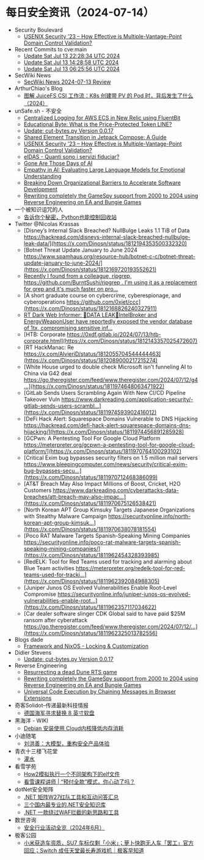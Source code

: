 # 每日安全资讯（2024-07-14）

- Security Boulevard
  - [USENIX Security ’23 – How Effective is Multiple-Vantage-Point Domain Control Validation?](https://securityboulevard.com/2024/07/usenix-security-23-how-effective-is-multiple-vantage-point-domain-control-validation/)
- Recent Commits to cve:main
  - [Update Sat Jul 13 22:28:34 UTC 2024](https://github.com/trickest/cve/commit/9f9853e723b967e5f0c1567de6f20aac72a122d7)
  - [Update Sat Jul 13 14:28:58 UTC 2024](https://github.com/trickest/cve/commit/2ebf1eac2c8c325f0e1d755f48efeb29ae41e17d)
  - [Update Sat Jul 13 06:25:56 UTC 2024](https://github.com/trickest/cve/commit/136bbb2b7b2ca62cc35ddd96430dbc0ccf7d62c8)
- SecWiki News
  - [SecWiki News 2024-07-13 Review](http://www.sec-wiki.com/?2024-07-13)
- ArthurChiao's Blog
  - [图解 JuiceFS CSI 工作流：K8s 创建带 PV 的 Pod 时，背后发生了什么（2024）](https://arthurchiao.github.io/blog/k8s-juicefs-csi-workflow-zh/)
- unSafe.sh - 不安全
  - [Centralized Logging for AWS ECS in New Relic using FluentBit](https://buaq.net/go-250430.html)
  - [Educational Byte: What is the Price-Protected Token LINE?](https://buaq.net/go-250431.html)
  - [Update: cut-bytes.py Version 0.0.17](https://buaq.net/go-250425.html)
  - [Shared Element Transition in Jetpack Compose: A Guide](https://buaq.net/go-250432.html)
  - [USENIX Security ’23 – How Effective is Multiple-Vantage-Point Domain Control Validation?](https://buaq.net/go-250437.html)
  - [eIDAS - Quanti sono i servizi fiduciar?](https://buaq.net/go-250424.html)
  - [Gone Are Those Days of AI](https://buaq.net/go-250433.html)
  - [Empathy in AI: Evaluating Large Language Models for Emotional Understanding](https://buaq.net/go-250434.html)
  - [Breaking Down Organizational Barriers to Accelerate Software Development](https://buaq.net/go-250435.html)
  - [Rewriting completely the GameSpy support from 2000 to 2004 using Reverse Engineering on EA and Bungie Games](https://buaq.net/go-250423.html)
- 一个被知识诅咒的人
  - [告诉你个秘密，Python也能控制回收站](https://blog.csdn.net/nokiaguy/article/details/140401001)
- Twitter @Nicolas Krassas
  - [Disney’s Internal Slack Breached? NullBulge Leaks 1.1 TiB of Data https://hackread.com/disneys-internal-slack-breached-nullbulge-leak-data/](https://x.com/Dinosn/status/1812194353500332320)
  - [Botnet Threat Update January to June 2024 https://www.spamhaus.org/resource-hub/botnet-c-c/botnet-threat-update-january-to-june-2024/](https://x.com/Dinosn/status/1812169720193552621)
  - [Recently I found from a colleague, ripgrep, https://github.com/BurntSushi/ripgrep . I'm using it as a replacement for grep and it's much faster on pro...](https://x.com/Dinosn/status/1812169116247040477)
  - [A short graduate course on cybercrime, cyberespionage, and cyberoperations https://github.com/0xjet/ccc](https://x.com/Dinosn/status/1812168826240327911)
  - [RT Dark Web Informer: 🚨DATA LEAK🚨IntelBroker and EnergyWeaponUser have reportedly exposed the vendor database of 1tx, compromising sensitive inf...](https://x.com/Dinosn/status/1812169313480044922)
  - [HTB: Corporate https://0xdf.gitlab.io/2024/07/13/htb-corporate.html](https://x.com/Dinosn/status/1812143357025472607)
  - [RT HackManac: Re https://x.com/AlvieriD/status/1812055704544444463](https://x.com/Dinosn/status/1812089000217215274)
  - [White House urged to double check Microsoft isn't funneling AI to China via G42 deal https://go.theregister.com/feed/www.theregister.com/2024/07/12/g4...](https://x.com/Dinosn/status/1811974648063471922)
  - [GitLab Sends Users Scrambling Again With New CI/CD Pipeline Takeover Vuln https://www.darkreading.com/application-security/-gitlab-sends-users-scrambl...](https://x.com/Dinosn/status/1811974593902416012)
  - [DeFi Hack Alert: Squarespace Domains Vulnerable to DNS Hijacking https://hackread.com/defi-hack-alert-squarespace-domains-dns-hijacking/](https://x.com/Dinosn/status/1811974456891285928)
  - [GCPwn: A Pentesting Tool For Google Cloud Platform https://meterpreter.org/gcpwn-a-pentesting-tool-for-google-cloud-platform/](https://x.com/Dinosn/status/1811970764100293102)
  - [Critical Exim bug bypasses security filters on 1.5 million mail servers https://www.bleepingcomputer.com/news/security/critical-exim-bug-bypasses-secu...](https://x.com/Dinosn/status/1811970712468386099)
  - [AT&T Breach May Also Impact Millions of Boost, Cricket, H2O Customers https://www.darkreading.com/cyberattacks-data-breaches/att-breach-may-also-impac...](https://x.com/Dinosn/status/1811970675126538421)
  - [North Korean APT Group Kimsuky Targets Japanese Organizations with Stealthy Malware Campaign https://securityonline.info/north-korean-apt-group-kimsuk...](https://x.com/Dinosn/status/1811970638078181554)
  - [Poco RAT Malware Targets Spanish-Speaking Mining Companies https://securityonline.info/poco-rat-malware-targets-spanish-speaking-mining-companies/](https://x.com/Dinosn/status/1811962454328393985)
  - [RedELK: Tool for Red Teams used for tracking and alarming about Blue Team activities https://meterpreter.org/redelk-tool-for-red-teams-used-for-tracki...](https://x.com/Dinosn/status/1811962392084988305)
  - [Juniper Junos OS Evolved Vulnerabilities Enable Root-Level Compromise https://securityonline.info/juniper-junos-os-evolved-vulnerabilities-enable-root...](https://x.com/Dinosn/status/1811962357117034622)
  - [Car dealer software slinger CDK Global said to have paid $25M ransom after cyberattack https://go.theregister.com/feed/www.theregister.com/2024/07/12/...](https://x.com/Dinosn/status/1811962325013782556)
- Blogs  dade
  - [Framework and NixOS - Locking & Customization](https://0xda.de/blog/2024/07/framework-and-nixos-locking-customization/)
- Didier Stevens
  - [Update: cut-bytes.py Version 0.0.17](https://blog.didierstevens.com/2024/07/13/update-cut-bytes-py-version-0-0-17/)
- Reverse Engineering
  - [Resurrecting a dead Dune RTS game](https://www.reddit.com/r/ReverseEngineering/comments/1e2n02c/resurrecting_a_dead_dune_rts_game/)
  - [Rewriting completely the GameSpy support from 2000 to 2004 using Reverse Engineering on EA and Bungie Games](https://www.reddit.com/r/ReverseEngineering/comments/1e28xoe/rewriting_completely_the_gamespy_support_from/)
  - [Universal Code Execution by Chaining Messages in Browser Extensions](https://www.reddit.com/r/ReverseEngineering/comments/1e2iy94/universal_code_execution_by_chaining_messages_in/)
- 奇客Solidot–传递最新科技情报
  - [德国海军寻求替换 8 英寸软盘](https://www.solidot.org/story?sid=78684)
- 黑海洋 - WIKI
  - [Debian 安装使用 Cloud内核降低内存消耗](https://blog.upx8.com/4216)
- 小迪随笔
  - [刘洪善：大模型，重构安全产品体验](https://mp.weixin.qq.com/s?__biz=MzAxMjIyNDE4Mg==&mid=2651759280&idx=1&sn=9e75027afab43d7e9d6b8f5b0ed152e7&chksm=804f1169b738987f7fc3eac6fceafc46226817845604de582c7261566e7954049c8f3deecbe6&scene=58&subscene=0#rd)
- 青衣十三楼飞花堂
  - [灌水](https://mp.weixin.qq.com/s?__biz=MzUzMjQyMDE3Ng==&mid=2247487507&idx=1&sn=65be72e5e0f05e3f4a2dae0a447db496&chksm=fab2d32ccdc55a3a622a8f6edcbbb8be58449ca6d5cca59a938f6c03754c09d865c413877dd4&scene=58&subscene=0#rd)
- 看雪学苑
  - [How2模拟执行一个不同架构下的elf文件](https://mp.weixin.qq.com/s?__biz=MjM5NTc2MDYxMw==&mid=2458563598&idx=1&sn=8c1239bb0331664d4c560c917506b7fb&chksm=b18d848486fa0d928de9fe7b14e9edf01dac647afd843113a596dc400f155dd5321bf7f619bd&scene=58&subscene=0#rd)
  - [看雪课程讲师 | “预付全款”模式，你心动了吗？](https://mp.weixin.qq.com/s?__biz=MjM5NTc2MDYxMw==&mid=2458563598&idx=2&sn=9890dbf799ebce20b905b7b93762135f&chksm=b18d848486fa0d920ef519895a505181256de60386aa9eb1d726487a26fd52befa41e14a7aca&scene=58&subscene=0#rd)
- dotNet安全矩阵
  - [.NET 矩阵W27红队工具和互动问答汇总](https://mp.weixin.qq.com/s?__biz=MzUyOTc3NTQ5MA==&mid=2247493285&idx=1&sn=ae3373531a9f8b1b7148c22c69435a6d&chksm=fa594848cd2ec15ee5e5f1984cdae894c6bc47675165e567a063edd9e9600cf3f1b4110736fd&scene=58&subscene=0#rd)
  - [三个国内最专业的.NET安全知识库](https://mp.weixin.qq.com/s?__biz=MzUyOTc3NTQ5MA==&mid=2247493285&idx=2&sn=fb9f0427bd98cbd87c94bcfd656a58d7&chksm=fa594848cd2ec15e1c0be95f2cd6c71855161fb359abfba7292f9295bf232f2cfdd818a379d3&scene=58&subscene=0#rd)
  - [.NET 一款绕过WAF拦截的新思路和工具](https://mp.weixin.qq.com/s?__biz=MzUyOTc3NTQ5MA==&mid=2247493285&idx=3&sn=98a80b55aa58b09fee301cabb0c77345&chksm=fa594848cd2ec15e80af9910c51d92e5e242141203d71e6d70d70b45f8cc31be8e0cda5a5cfd&scene=58&subscene=0#rd)
- 数世咨询
  - [安全行业活动全览（2024年6月）](https://mp.weixin.qq.com/s?__biz=MzkxNzA3MTgyNg==&mid=2247514125&idx=1&sn=0e1ae3a8f6ba7af86de95eea85a0b23a&chksm=c144cab0f63343a652f0ffdc5c67f6d3b456b63c3ba26517b7caf9766ad9f80e9c790b112a18&scene=58&subscene=0#rd)
- 极客公园
  - [小米获造车资质，SU7 车标仅剩「小米」；萝卜快跑无人车「罢工」官方回应；Switch 成任天堂最长寿游戏机｜极客早知道](https://mp.weixin.qq.com/s?__biz=MTMwNDMwODQ0MQ==&mid=2653047214&idx=1&sn=5c8d1a6bd59063eca4dfd02df0c4d7dd&chksm=7e5734184920bd0e0489a0c69bb16bc7d6b96b6ee1fa04b88bba45517c92891c2a6fc74eef51&scene=58&subscene=0#rd)
